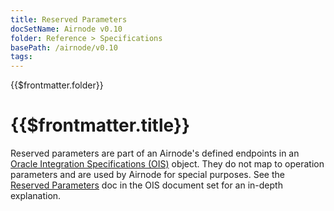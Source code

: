 ```yaml
---
title: Reserved Parameters
docSetName: Airnode v0.10
folder: Reference > Specifications
basePath: /airnode/v0.10
tags:
---
```


<TitleSpan>{{$frontmatter.folder}}</TitleSpan>

# {{$frontmatter.title}}

<VersionWarning/>

<!--TocHeader /> <TOC class="table-of-contents" :include-level="[2,4]" /-->

Reserved parameters are part of an Airnode's defined endpoints in an
[Oracle Integration Specifications (OIS)](/ois/v1.4/) object. They do not map to
operation parameters and are used by Airnode for special purposes. See the
[Reserved Parameters](/ois/v1.4/reserved-parameters.md) doc in the OIS document
set for an in-depth explanation.
